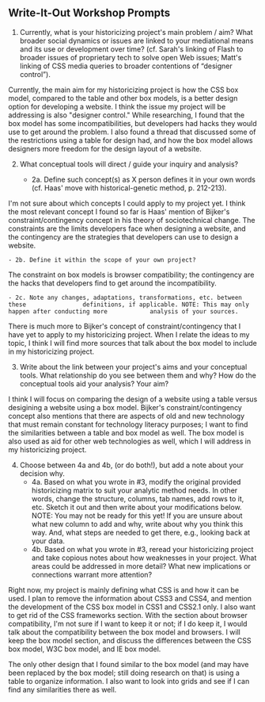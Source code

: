 ## Write-It-Out Workshop Prompts

1. Currently, what is your historicizing project's main problem / aim? What broader social dynamics or issues are linked to your mediational means and its use or development over time? (cf. Sarah's linking of Flash to broader issues of proprietary tech to solve open Web issues; Matt's linking of CSS media queries to broader contentions of “designer control”).

Currently, the main aim for my historicizing project is how the CSS box model, compared to the table and other box models, is a better design option for developing a website. I think the issue my project will be addressing is also "designer control." While researching, I found that the box model has some incompatibilities, but developers had hacks they would use to get around the problem. I also found a thread that discussed some of the restrictions using a table for design had, and how the box model allows designers more freedom for the design layout of a website. 

2. What conceptual tools will direct / guide your inquiry and analysis?

	- 2a. Define such concept(s) as X person defines it in your own words (cf. Haas' 		move with historical-genetic method, p. 212-213).
    
I'm not sure about which concepts I could apply to my project yet. I think the most relevant concept I found so far is Haas' mention of Bijker's constraint/contingency concept in his theory of sociotechnical change. The constraints are the limits developers face when designing a website, and the contingency are the strategies that developers can use to design a website.

	- 2b. Define it within the scope of your own project?
    
 The constraint on box models is browser compatibility; the contingency are the hacks that developers find to get around the incompatibility.
 
	- 2c. Note any changes, adaptations, transformations, etc. between these 				definitions, if applicable. NOTE: This may only happen after conducting more 			analysis of your sources.

There is much more to Bijker's concept of constraint/contingency that I have yet to apply to my historicizing project. When I relate the ideas to my topic, I think I will find more sources that talk about the box model to include in my historicizing project.

3. Write about the link between your project's aims and your conceptual tools. What relationship do you see between them and why? How do the conceptual tools aid your analysis? Your aim?

I think I will focus on comparing the design of a website using a table versus desigining a website using a box model. Bijker's constraint/contingency concept also mentions that there are aspects of old and new technology that must remain constant for technology literacy purposes; I want to find the similarities between a table and box model as well. The box model is also used as aid for other web technologies as well, which I will address in my historicizing project.

4. Choose between 4a and 4b, (or do both!), but add a note about your decision why.
	- 4a. Based on what you wrote in #3, modify the original provided historicizing matrix to suit your analytic method needs. In other words, change the structure, columns, tab names, add rows to it, etc. Sketch it out and then write about your modifications below. NOTE: You may not be ready for this yet! If you are unsure about what new column to add and why, write about why you think this way. And, what steps are needed to get there, e.g., looking back at your data.
	- 4b. Based on what you wrote in #3, reread your historicizing project and take copious notes about how weaknesses in your project. What areas could be addressed in more detail? What new implications or connections warrant more attention?
    
Right now, my project is mainly defining what CSS is and how it can be used. I plan to remove the information about CSS3 and CSS4, and mention the development of the CSS box model in CSS1 and CSS2.1 only. I also want to get rid of the CSS frameworks section. With the section about browser compatibility, I'm not sure if I want to keep it or not; if I do keep it, I would talk about the compatibility between the box model and browsers. I will keep the box model section, and discuss the differences between the CSS box model, W3C box model, and IE box model. 

The only other design that I found similar to the box model (and may have been replaced by the box model; still doing research on that) is using a table to organize information. I also want to look into grids and see if I can find any similarities there as well.

